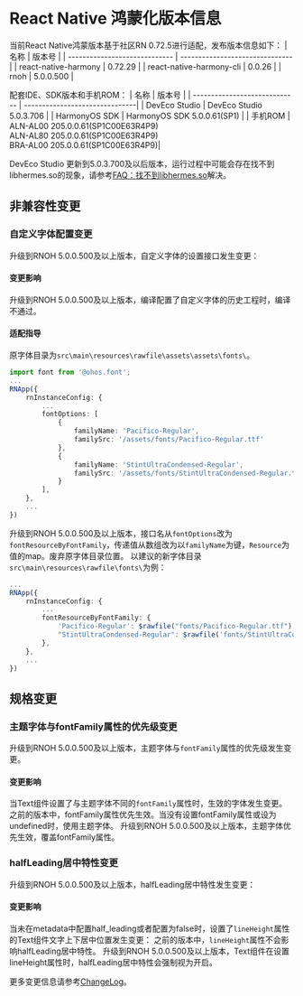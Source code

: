 # React Native 鸿蒙化版本信息
当前React Native鸿蒙版本基于社区RN 0.72.5进行适配，发布版本信息如下：
| 名称                          | 版本号                            |
| ----------------------------- | -------------------------------|
| react-native-harmony          | 0.72.29                     |
| react-native-harmony-cli                          | 0.0.26                          |
| rnoh                | 5.0.0.500                |

配套IDE、SDK版本和手机ROM：
| 名称                          | 版本号                            |
| ----------------------------- | -------------------------------|
| DevEco Studio          | DevEco Studio 5.0.3.706                     |
| HarmonyOS SDK          | HarmonyOS SDK 5.0.0.61(SP1)                         |
| 手机ROM                | ALN-AL00 205.0.0.61(SP1C00E63R4P9) <br> ALN-AL80 205.0.0.61(SP1C00E63R4P9)  <br> BRA-AL00 205.0.0.61(SP1C00E63R4P9)|

DevEco Studio 更新到5.0.3.700及以后版本，运行过程中可能会存在找不到libhermes.so的现象，请参考[FAQ：找不到libhermes.so](../FAQ.md#找不到libhermesso)解决。

## 非兼容性变更

### 自定义字体配置变更

升级到RNOH 5.0.0.500及以上版本，自定义字体的设置接口发生变更：

#### 变更影响

升级到RNOH 5.0.0.500及以上版本，编译配置了自定义字体的历史工程时，编译不通过。

#### 适配指导

原字体目录为`src\main\resources\rawfile\assets\assets\fonts\`。
```typescript
import font from '@ohos.font';
...
RNApp({
    rnInstanceConfig: {
        ...
        fontOptions: [
            {
                familyName: 'Pacifico-Regular',
                familySrc: '/assets/fonts/Pacifico-Regular.ttf'
            },
            {
                familyName: 'StintUltraCondensed-Regular',
                familySrc: '/assets/fonts/StintUltraCondensed-Regular.ttf'
            }
        ],
    },
    ...
})
```

升级到RNOH 5.0.0.500及以上版本，接口名从`fontOptions`改为`fontResourceByFontFamily`，传递值从数组改为以`familyName`为键，`Resource`为值的map。废弃原字体目录位置。
以建议的新字体目录`src\main\resources\rawfile\fonts\`为例：
```typescript
...
RNApp({
    rnInstanceConfig: {
        ...
        fontResourceByFontFamily: {
            'Pacifico-Regular': $rawfile("fonts/Pacifico-Regular.ttf"),
            "StintUltraCondensed-Regular": $rawfile('fonts/StintUltraCondensed-Regular.ttf'),
        },
    },
    ...
})
```

## 规格变更

### 主题字体与fontFamily属性的优先级变更

升级到RNOH 5.0.0.500及以上版本，主题字体与`fontFamily`属性的优先级发生变更。

#### 变更影响

当Text组件设置了与主题字体不同的`fontFamily`属性时，生效的字体发生变更。
之前的版本中，fontFamily属性优先生效。当没有设置fontFamily属性或设为undefined时，使用主题字体。
升级到RNOH 5.0.0.500及以上版本，主题字体优先生效，覆盖fontFamily属性。

### halfLeading居中特性变更

升级到RNOH 5.0.0.500及以上版本，halfLeading居中特性发生变更：

#### 变更影响

当未在metadata中配置half_leading或者配置为false时，设置了`lineHeight`属性的Text组件文字上下居中位置发生变更：
之前的版本中，`lineHeight`属性不会影响halfLeading居中特性。
升级到RNOH 5.0.0.500及以上版本，Text组件在设置lineHeight属性时，halfLeading居中特性会强制视为开启。

更多变更信息请参考[ChangeLog](https://gitee.com/openharmony-sig/ohos_react_native/blob/0.72.5-ohos-5.0-release/CHANGELOG.md)。